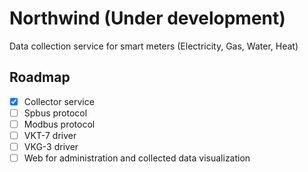 # Northwind (Under development)

Data collection service for smart meters (Electricity, Gas, Water, Heat)

## Roadmap

- [x] Collector service
- [ ] Spbus protocol
- [ ] Modbus protocol
- [ ] VKT-7 driver
- [ ] VKG-3 driver
- [ ] Web for administration and collected data visualization